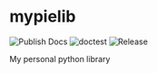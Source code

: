 # mypielib

![Publish Docs](https://github.com/alejandroliu/mypielib/actions/workflows/gh-pages.yml/badge.svg)
![doctest](https://github.com/alejandroliu/mypielib/actions/workflows/doctest.yml/badge.svg)
![Release](https://github.com/alejandroliu/mypielib/actions/workflows/release.yml/badge.svg)

My personal python library





